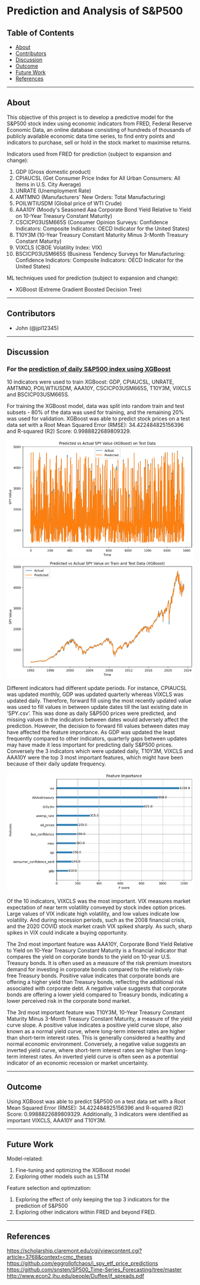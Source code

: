 # Prediction and Analysis of S&amp;P500

## Table of Contents
  * [About](#about)
  * [Contributors](#contributors)
  * [Discussion](#discussion)
  * [Outcome](#outcome)
  * [Future Work](#future-work)
  * [References](#references)
  

---

## About 
This objective of this project is to develop a predictive model for the S&amp;P500 stock index using economic indicators from FRED, Federal Reserve Economic Data, an online database consisting of hundreds of thousands of publicly available economic data time series, to find entry points and indicators to purchase, sell or hold in the stock market to maximise returns.


Indicators used from FRED for prediction (subject to expansion and change):
1. GDP (Gross domestic product)
2. CPIAUCSL (Get Consumer Price Index for All Urban Consumers: All Items in U.S. City Average)
3. UNRATE (Unemployment Rate)
4. AMTMNO (Manufacturers' New Orders: Total Manufacturing)
5. POILWTIUSDM (Global price of WTI Crude)
6. AAA10Y (Moody's Seasoned Aaa Corporate Bond Yield Relative to Yield on 10-Year Treasury Constant Maturity)
7. CSCICP03USM665S (Consumer Opinion Surveys: Confidence Indicators: Composite Indicators: OECD Indicator for the United States)
8. T10Y3M (10-Year Treasury Constant Maturity Minus 3-Month Treasury Constant Maturity)
9. VIXCLS (CBOE Volatility Index: VIX)
10. BSCICP03USM665S (Business Tendency Surveys for Manufacturing: Confidence Indicators: Composite Indicators: OECD Indicator for the United States)


ML techniques used for prediction (subject to expansion and change):
- XGBoost (Extreme Gradient Boosted Decision Tree)

---

## Contributors
- John (@jpl12345)

---
## Discussion

### For the [prediction of daily S&amp;P500 index using XGBoost](/ml_for_spy_v2_ffill_daily_xgboost.ipynb)
10 indicators were used to train XGBoost: GDP, CPIAUCSL, UNRATE, AMTMNO, POILWTIUSDM, AAA10Y, CSCICP03USM665S, T10Y3M, VIXCLS and BSCICP03USM665S. 

For training the XGBoost model, data was split into random train and test subsets - 80% of the data was used for training, and the remaining 20% was used for validation. XGBoost was able to predict stock prices on a test data set with a Root Mean Squared Error (RMSE): 34.422484825156396 and R-squared (R2) Score: 0.9988822689809329.

![Predicted VS SPY for test dataset](/figures/predictedvsSPY_Testdata.png)
![Predicted VS SPY for test and train dataset](/figures/predictedvsSPY_inclTrain.png)

Different indicators had different update periods. For instance, CPIAUCSL was updated monthly, GDP was updated quarterly whereas VIXCLS was updated daily. Therefore, forward fill using the most recently updated value was used to fill values in between update dates till the last existing date in ‘SPY.csv’. This was done as daily S&P500 prices were predicted, and missing values in the indicators between dates would adversely affect the prediction. However, the decision to forward fill values between dates may have affected the feature importance. As GDP was updated the least frequently compared to other indicators, quarterly gaps between updates may have made it less important for predicting daily S&P500 prices. Conversely the 3 indicators which were updated daily, T10Y3M, VIXCLS and AAA10Y were the top 3 most important features, which might have been because of their daily update frequency.

![Feature Importance](/figures/xgboost_f_scores.png)

Of the 10 indicators, VIXCLS was the most important. VIX measures market expectation of near term volatility conveyed by stock index option prices. Large values of VIX indicate high volatility, and low values indicate low volatility. And during recession periods, such as the 2008 financial crisis, and the 2020 COVID stock market crash VIX spiked sharply. As such, sharp spikes in VIX could indicate a buying opportunity.

The 2nd most important feature was AAA10Y, Corporate Bond Yield Relative to Yield on 10-Year Treasury Constant Maturity is a financial indicator that compares the yield on corporate bonds to the yield on 10-year U.S. Treasury bonds. It is often used as a measure of the risk premium investors demand for investing in corporate bonds compared to the relatively risk-free Treasury bonds. Positive value indicates that corporate bonds are offering a higher yield than Treasury bonds, reflecting the additional risk associated with corporate debt. A negative value suggests that corporate bonds are offering a lower yield compared to Treasury bonds, indicating a lower perceived risk in the corporate bond market.

The 3rd most important feature was T10Y3M, 10-Year Treasury Constant Maturity Minus 3-Month Treasury Constant Maturity, a measure of the yield curve slope. A positive value indicates a positive yield curve slope, also known as a normal yield curve, where long-term interest rates are higher than short-term interest rates. This is generally considered a healthy and normal economic environment. Conversely, a negative value suggests an inverted yield curve, where short-term interest rates are higher than long-term interest rates. An inverted yield curve is often seen as a potential indicator of an economic recession or market uncertainty.






---

## Outcome

Using XGBoost was able to predict S&amp;P500 on a test data set with a Root Mean Squared Error (RMSE): 34.422484825156396 and R-squared (R2) Score: 0.9988822689809329. Additionally, 3 indicators were identified as important VIXCLS, AAA10Y and T10Y3M.



---

## Future Work
Model-related:
1. Fine-tuning and optimizing the XGBoost model
2. Exploring other models such as LSTM

Feature selection and optimzation:
1. Exploring the effect of only keeping the top 3 indicators for the prediction of S&P500
2. Exploring other indicators within FRED and beyond FRED.


---

## References
https://scholarship.claremont.edu/cgi/viewcontent.cgi?article=3768&context=cmc_theses
https://github.com/eggrollofchaos/i_spy_etf_price_predictions
https://github.com/snsten/SP500_Time-Series_Forecasting/tree/master
http://www.econ2.jhu.edu/people/Duffee/jf_spreads.pdf
